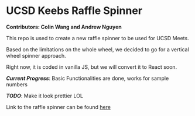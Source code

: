 # UCSD Keebs Raffle Spinner
**Contributors: Colin Wang and Andrew Nguyen**

This repo is used to create a new raffle spinner to be used for UCSD Meets.

Based on the limitations on the whole wheel, we decided to go for a vertical wheel spinner approach.

Right now, it is coded in vanilla JS, but we will convert it to React soon.

***Current Progress***: Basic Functionalities are done, works for sample numbers

***TODO***: Make it look prettier LOL

Link to the raffle spinner can be found [here](https://ucsdkeebs.github.io/test-raffle-spinner/public/spin.html)
